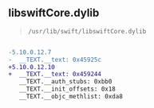 ## libswiftCore.dylib

> `/usr/lib/swift/libswiftCore.dylib`

```diff

-5.10.0.12.7
-  __TEXT.__text: 0x45925c
+5.10.0.12.10
+  __TEXT.__text: 0x459244
   __TEXT.__auth_stubs: 0xbb0
   __TEXT.__init_offsets: 0x18
   __TEXT.__objc_methlist: 0xda8

```
